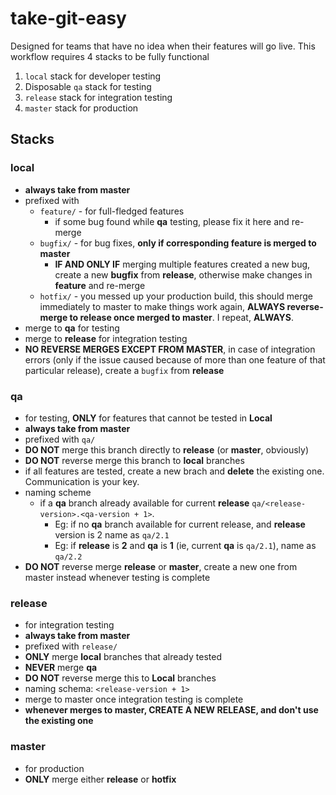 # take-git-easy

Designed for teams that have no idea when their features will go live. This workflow requires 4 stacks to be fully functional

1. `local` stack for developer testing
1. Disposable `qa` stack for testing
2. `release` stack for integration testing
3. `master` stack for production

## Stacks

### local
- **always take from master**
- prefixed with
	-  `feature/` - for full-fledged features
	    -  if some bug found while **qa** testing, please fix it here and re-merge
	-  `bugfix/` - for bug fixes, **only if corresponding feature is merged to master** 
	     - **IF AND ONLY IF** merging multiple features created a new bug, create a new **bugfix** from **release**, otherwise make changes in **feature** and re-merge
	- `hotfix/` - you messed up your production build, this should merge immediately to master to make things work again, **ALWAYS reverse-merge to release once merged to master**. I repeat, **ALWAYS**.
- merge to **qa** for testing
- merge to **release** for integration testing
- **NO REVERSE MERGES EXCEPT FROM MASTER**, in case of integration errors (only if the issue caused because of more than one feature of that particular release), create a `bugfix` from **release**

### qa
- for testing, **ONLY** for features that cannot be tested in **Local**
- **always take from master**
- prefixed with 	`qa/`
- **DO NOT** merge this branch directly to **release** (or **master**, obviously)
- **DO NOT** reverse merge this branch to **local** branches
- if all features are tested, create a new brach and **delete** the existing one. Communication is your key.
- naming scheme
	- if a **qa** branch already available for current **release** `qa/<release-version>.<qa-version + 1>`.
	    - Eg: if no **qa** branch available for current release, and **release** version is 2 name as `qa/2.1` 
	    - Eg: if **release** is **2** and **qa** is **1** (ie, current **qa** is `qa/2.1`), name as `qa/2.2`
- **DO NOT** reverse merge **release** or **master**, create a new one from master instead whenever testing is complete

### release 
- for integration testing
- **always take from master**
- prefixed with `release/`
- **ONLY** merge **local** branches that already tested
- **NEVER** merge **qa**
- **DO NOT** reverse merge this to **Local**  branches
- naming schema: `<release-version + 1>`
- merge to master once integration testing is complete
- **whenever merges to master, CREATE A NEW RELEASE, and don't use the existing one**

### master
- for production
- **ONLY** merge either **release** or **hotfix**

